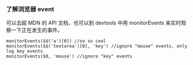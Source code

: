 ### 了解浏览器 event

可以去超 MDN 的 API 文档，也可以到 devtools 中用 monitorEvents 来实时观察一下正在发生的事件。

```
monitorEvents($$('a')[0]) //so so cool
monitorEvents($$('textarea')[0], 'key') //ignore "mouse" events, only log key events
monitorEvents($0, 'mouse') //ignore "key" events

```
